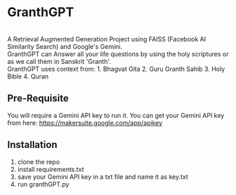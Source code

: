 <h1>G r a n t h G P T </h1>

<br>
A Retrieval Augmented Generation Project using FAISS (Facebook AI Similarity Search) and Google's Gemini.
<br>
GranthGPT can Answer all your life questions by using the holy scriptures or as we call them in Sanskrit 'Granth'.
<br>
GranthGPT uses context from:
  1. Bhagvat Gita
  2. Guru Granth Sahib
  3. Holy Bible
  4. Quran

## Pre-Requisite
You will require a Gemini API key to run it. You can get your Gemini API key from here: https://makersuite.google.com/app/apikey

## Installation

1. clone the repo 
2. install requirements.txt
3. save your Gemini API key in a txt file and name it as key.txt
5. run granthGPT.py
